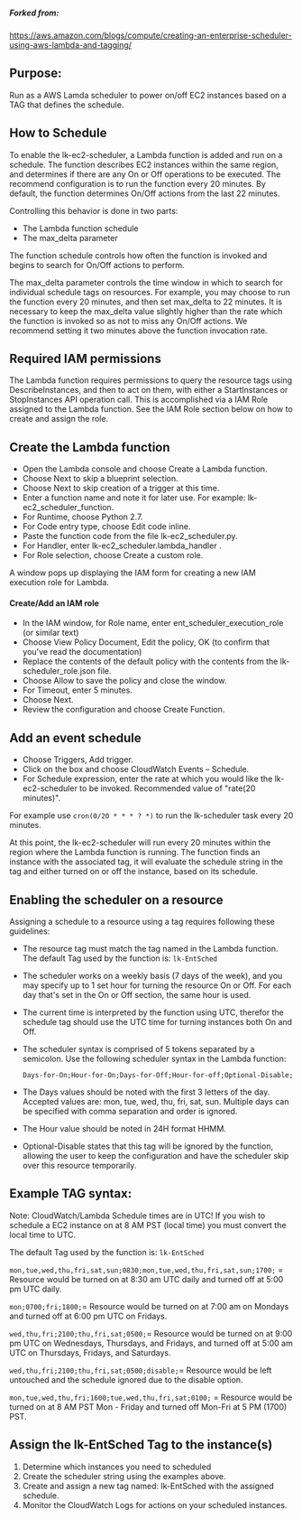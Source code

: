 ##### Forked from:
https://aws.amazon.com/blogs/compute/creating-an-enterprise-scheduler-using-aws-lambda-and-tagging/

## Purpose:
Run as a AWS Lamda scheduler to power on/off EC2 instances based on a TAG that defines the schedule. 

## How to Schedule

 To enable the lk-ec2-scheduler, a Lambda function is added and run on a schedule. The function describes EC2 
 instances within the same region, and determines if there are any On or Off operations to be executed. 
 The recommend configuration is to run the function every 20 minutes. By default, the function determines On/Off actions 
 from the last 22 minutes.
 
 Controlling this behavior is done in two parts:

* The Lambda function schedule
* The max_delta parameter

The function schedule controls how often the function is invoked and begins to search for On/Off actions to perform. 

The max_delta parameter controls the time window in which to search for individual schedule tags on resources. For 
example, you may choose to run the function every 20 minutes, and then set max_delta to 22 minutes. It is necessary to 
keep the max_delta value slightly higher than the rate which the function is invoked so as not to miss any On/Off 
actions. We recommend setting it two minutes above the function invocation rate.

## Required IAM permissions

The Lambda function requires permissions to query the resource tags using DescribeInstances, and then to act on them, 
with either a StartInstances or StopInstances API operation call.  This is accomplished via a IAM Role assigned to the
Lambda function. See the IAM Role section below on how to create and assign the role. 


## Create the Lambda function

* Open the Lambda console and choose Create a Lambda function.
* Choose Next to skip a blueprint selection.
* Choose Next to skip creation of a trigger at this time.
* Enter a function name and note it for later use. For example: lk-ec2_scheduler_function.
* For Runtime, choose Python 2.7.
* For Code entry type, choose Edit code inline.
* Paste the function code from the file lk-ec2_scheduler.py.
* For Handler, enter lk-ec2_scheduler.lambda_handler .
* For Role selection, choose Create a custom role.

A window pops up displaying the IAM form for creating a new IAM execution role for Lambda.

#### Create/Add an IAM role
* In the IAM window, for Role name, enter ent_scheduler_execution_role (or similar text)
* Choose View Policy Document, Edit the policy, OK (to confirm that you've read the documentation)
* Replace the contents of the default policy with the contents from the lk-scheduler_role.json file. 
* Choose Allow to save the policy and close the window.
* For Timeout, enter 5 minutes.
* Choose Next.
* Review the configuration and choose Create Function.  

## Add an event schedule

* Choose Triggers, Add trigger.
* Click on the box and choose CloudWatch Events – Schedule.
* For Schedule expression, enter the rate at which you would like the lk-ec2-scheduler to be invoked. Recommended value of "rate(20 minutes)".

For example use `cron(0/20 * * * ? *)` to run the lk-scheduler task every 20 minutes. 

At this point, the lk-ec2-scheduler will run every 20 minutes within the region where the Lambda function is running.  The function finds an instance with the associated tag, it will evaluate the schedule string in the tag and either turned on or off the instance, based on its schedule.

## Enabling the scheduler on a resource
Assigning a schedule to a resource using a tag requires following these guidelines:

* The resource tag must match the tag named in the Lambda function. The default Tag used by the function is: `lk-EntSched`
* The scheduler works on a weekly basis (7 days of the week), and you may specify up to 1 set hour for turning the resource On or Off. For each day that's set in the On or Off section, the same hour is used.
* The current time is interpreted by the function using UTC, therefor the schedule tag should use the UTC time for turning instances both On and Off.
* The scheduler syntax is comprised of 5 tokens separated by a semicolon. Use the following scheduler syntax in the Lambda function:

  `Days-for-On;Hour-for-On;Days-for-Off;Hour-for-off;Optional-Disable;`
  
* The Days values should be noted with the first 3 letters of the day. Accepted values are: mon, tue, wed, thu, fri, sat, sun. Multiple days can be specified with comma separation and order is ignored.
* The Hour value should be noted in 24H format HHMM.
* Optional-Disable states that this tag will be ignored by the function, allowing the user to keep the configuration and have the scheduler skip over this resource temporarily. 

## Example TAG syntax: 

Note: CloudWatch/Lambda Schedule times are in UTC! If you wish to schedule a EC2 instance on at 8 AM PST (local time) you must convert the local time to UTC. 

The default Tag used by the function is: `lk-EntSched`

`mon,tue,wed,thu,fri,sat,sun;0830;mon,tue,wed,thu,fri,sat,sun;1700;` = Resource would be turned on at 8:30 am UTC daily and turned off at 5:00 pm UTC daily.

`mon;0700;fri;1800;`= Resource would be turned on at 7:00 am on Mondays and turned off at 6:00 pm UTC on Fridays.

`wed,thu,fri;2100;thu,fri,sat;0500;`= Resource would be turned on at 9:00 pm UTC on Wednesdays, Thursdays, and Fridays, and turned off at 5:00 am UTC on Thursdays, Fridays, and Saturdays.

`wed,thu,fri;2100;thu,fri,sat;0500;disable;`= Resource would be left untouched and the schedule ignored due to the disable option.

`mon,tue,wed,thu,fri;1600;tue,wed,thu,fri,sat;0100;` = Resource would be turned on at 8 AM PST Mon - Friday and turned off 
Mon-Fri at 5 PM (1700) PST. 


## Assign the lk-EntSched Tag to the instance(s)

1. Determine which instances you need to scheduled
2. Create the scheduler string using the examples above.  
3. Create and assign a new tag named: lk-EntSched with the assigned schedule.
4. Monitor the CloudWatch Logs for actions on your scheduled instances.  
